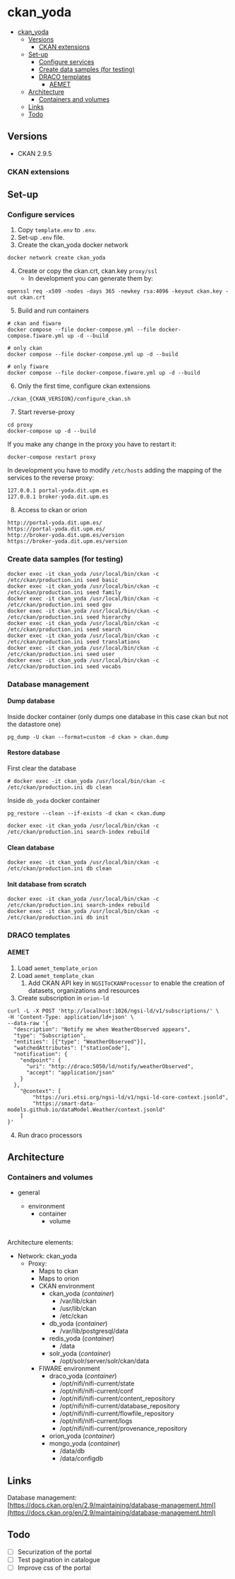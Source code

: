 # ckan_yoda

- [ckan_yoda](#ckan_yoda)
  - [Versions](#versions)
    - [CKAN extensions](#ckan-extensions)
  - [Set-up](#set-up)
    - [Configure services](#configure-services)
    - [Create data samples (for testing)](#create-data-samples-for-testing)
    - [DRACO templates](#draco-templates)
      - [AEMET](#aemet)
  - [Architecture](#architecture)
    - [Containers and volumes](#containers-and-volumes)
  - [Links](#links)
  - [Todo](#todo)

## Versions
- CKAN 2.9.5

### CKAN extensions



## Set-up

### Configure services

1. Copy `template.env` to `.env`.
2. Set-up `.env` file.
3. Create the ckan_yoda docker network
```
docker network create ckan_yoda
```
4. Create or copy the ckan.crt, ckan.key `proxy/ssl`
    - In development you can generate them by:
  ```
  openssl req -x509 -nodes -days 365 -newkey rsa:4096 -keyout ckan.key -out ckan.crt
  ``` 
5. Build and run containers


```
# ckan and fiware
docker compose --file docker-compose.yml --file docker-compose.fiware.yml up -d --build

# only ckan
docker compose --file docker-compose.yml up -d --build

# only fiware
docker compose --file docker-compose.fiware.yml up -d --build
```

6. Only the first time, configure ckan extensions

```
./ckan_{CKAN_VERSION}/configure_ckan.sh
```

7. Start reverse-proxy
```
cd proxy
docker-compose up -d --build
```
If you make any change in the proxy you have to restart it:
```
docker-compose restart proxy
```

In development you have to modify `/etc/hosts` adding the mapping of the services to the reverse proxy:
```
127.0.0.1 portal-yoda.dit.upm.es
127.0.0.1 broker-yoda.dit.upm.es
```

8. Access to ckan or orion

```
http://portal-yoda.dit.upm.es/
https://portal-yoda.dit.upm.es/
http://broker-yoda.dit.upm.es/version
https://broker-yoda.dit.upm.es/version

```

### Create data samples (for testing)

```
docker exec -it ckan_yoda /usr/local/bin/ckan -c /etc/ckan/production.ini seed basic
docker exec -it ckan_yoda /usr/local/bin/ckan -c /etc/ckan/production.ini seed family
docker exec -it ckan_yoda /usr/local/bin/ckan -c /etc/ckan/production.ini seed gov
docker exec -it ckan_yoda /usr/local/bin/ckan -c /etc/ckan/production.ini seed hierarchy
docker exec -it ckan_yoda /usr/local/bin/ckan -c /etc/ckan/production.ini seed search
docker exec -it ckan_yoda /usr/local/bin/ckan -c /etc/ckan/production.ini seed translations
docker exec -it ckan_yoda /usr/local/bin/ckan -c /etc/ckan/production.ini seed user
docker exec -it ckan_yoda /usr/local/bin/ckan -c /etc/ckan/production.ini seed vocabs
```

### Database management

#### Dump database

Inside docker container (only dumps one database in this case ckan but not the datastore one)

```
pg_dump -U ckan --format=custom -d ckan > ckan.dump
```

#### Restore database

First clear the database

```
# docker exec -it ckan_yoda /usr/local/bin/ckan -c /etc/ckan/production.ini db clean
```

Inside `db_yoda` docker container

``` 
pg_restore --clean --if-exists -d ckan < ckan.dump
```

```
docker exec -it ckan_yoda /usr/local/bin/ckan -c /etc/ckan/production.ini search-index rebuild
```

#### Clean database

```
docker exec -it ckan_yoda /usr/local/bin/ckan -c /etc/ckan/production.ini db clean
```

#### Init database from scratch

```
docker exec -it ckan_yoda /usr/local/bin/ckan -c /etc/ckan/production.ini search-index rebuild
docker exec -it ckan_yoda /usr/local/bin/ckan -c /etc/ckan/production.ini db init
```

### DRACO templates

#### AEMET

1. Load `aemet_template_orion`
2. Load `aemet_template_ckan`
   1. Add CKAN API key in `NGSIToCKANProcessor` to enable the creation of datasets, organizations and resources
3. Create subscription in `orion-ld`
```
curl -L -X POST 'http://localhost:1026/ngsi-ld/v1/subscriptions/' \
-H 'Content-Type: application/ld+json' \
--data-raw '{
  "description": "Notify me when WeatherObserved appears",
  "type": "Subscription",
  "entities": [{"type": "WeatherObserved"}],
  "watchedAttributes": ["stationCode"],
  "notification": {
    "endpoint": {
      "uri": "http://draco:5050/ld/notify/weatherObserved",
      "accept": "application/json"
    }
  },
    "@context": [
        "https://uri.etsi.org/ngsi-ld/v1/ngsi-ld-core-context.jsonld",
        "https://smart-data-models.github.io/dataModel.Weather/context.jsonld"
    ]
}'
```
4. Run draco processors

## Architecture

### Containers and volumes

- general   
  - environment
     - container
       - volume
  
  <br/>
Architecture elements: 
- Network: ckan_yoda
  - Proxy:
    - Maps to ckan
    - Maps to orion
    - CKAN environment
      - ckan_yoda (*container*)
        - /var/lib/ckan
        - /usr/lib/ckan
        - /etc/ckan
      - db_yoda (*container*)
        - /var/lib/postgresql/data
      - redis_yoda (*container*)
        - /data
      - solr_yoda (*container*)
        - /opt/solr/server/solr/ckan/data
    - FIWARE environment
      - draco_yoda (*container*)
        - /opt/nifi/nifi-current/state
        - /opt/nifi/nifi-current/conf
        - /opt/nifi/nifi-current/content_repository
        - /opt/nifi/nifi-current/database_repository
        - /opt/nifi/nifi-current/flowfile_repository
        - /opt/nifi/nifi-current/logs
        - /opt/nifi/nifi-current/provenance_repository
      - orion_yoda (*container*)
      - mongo_yoda (*container*)
        - /data/db
        - /data/configdb




## Links

Database management: [https://docs.ckan.org/en/2.9/maintaining/database-management.html](https://docs.ckan.org/en/2.9/maintaining/database-management.html)

## Todo

- [ ] Securization of the portal
- [ ] Test pagination in catalogue
- [ ] Improve css of the portal
